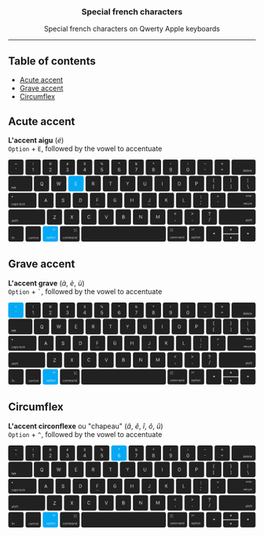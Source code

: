 <p align="center">
  <h3 align="center">Special french characters</h3>
  <p align="center">Special french characters on Qwerty Apple keyboards</p>
 </p>

 ---

## Table of contents

- [Acute accent](#acute-accent)
- [Grave accent](#grave-accent)
- [Circumflex](#circumflex)

## Acute accent
**L'accent aigu** (*é*)  
`Option` + `E`, followed by the vowel to accentuate

![Option + E](img/macbook-qwerty-option-e.svg)

## Grave accent
**L'accent grave** (*à*, *è*, *ù*)  
`Option` + `` ` ``, followed by the vowel to accentuate

![Option + `](img/macbook-qwerty-option-backtick.svg)

## Circumflex
**L'accent circonflexe** ou "chapeau" (*â*, *ê*, *î*, *ô*, *û*)  
`Option` + `^`, followed by the vowel to accentuate

![Option + ^](img/macbook-qwerty-option-caret.svg)
  
